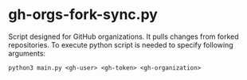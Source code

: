 # gh-orgs-fork-sync.py
Script designed for GitHub organizations. It pulls changes from forked repositories. To execute python script is needed to specify following arguments:
```
python3 main.py <gh-user> <gh-token> <gh-organization>
```
